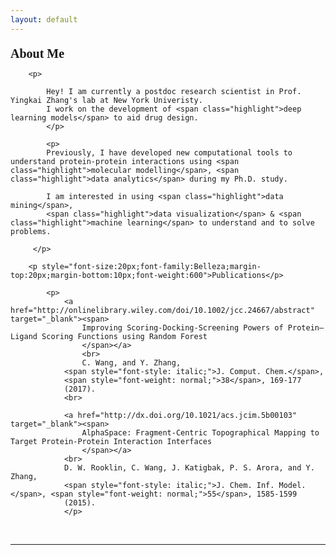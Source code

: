 ```yaml
---
layout: default
---
```


<div class="row">
        <p style="font-size:20px;font-family:Belleza;margin-top:20px;margin-bottom:10px;font-weight:600">About Me</p>

        <p>

            Hey! I am currently a postdoc research scientist in Prof. Yingkai Zhang's lab at New York Univeristy. 
            I work on the development of <span class="highlight">deep learning models</span> to aid drug design. 
            </p>

            <p>
            Previously, I have developed new computational tools to understand protein-protein interactions using <span class="highlight">molecular modelling</span>, <span class="highlight">data analytics</span> during my Ph.D. study. 
            
            I am interested in using <span class="highlight">data mining</span>, 
            <span class="highlight">data visualization</span> & <span class="highlight">machine learning</span> to understand and to solve problems.

         </p>   
        
        <p style="font-size:20px;font-family:Belleza;margin-top:20px;margin-bottom:10px;font-weight:600">Publications</p>
        
			<p>
				<a href="http://onlinelibrary.wiley.com/doi/10.1002/jcc.24667/abstract" target="_blank"><span>
                    Improving Scoring-Docking-Screening Powers of Protein–Ligand Scoring Functions using Random Forest
                    </span></a>
                    <br>
                    C. Wang, and Y. Zhang,
				<span style="font-style: italic;">J. Comput. Chem.</span>,
				<span style="font-weight: normal;">38</span>, 169-177
				(2017).
                <br>
            
				<a href="http://dx.doi.org/10.1021/acs.jcim.5b00103" target="_blank"><span>
                    AlphaSpace: Fragment-Centric Topographical Mapping to Target Protein-Protein Interaction Interfaces
                    </span></a>
                <br>
                D. W. Rooklin, C. Wang, J. Katigbak, P. S. Arora, and Y. Zhang,
				<span style="font-style: italic;">J. Chem. Inf. Model.</span>, <span style="font-weight: normal;">55</span>, 1585-1599
				(2015).
				</p>
        





<br/>
<hr/>
<br/>


<span class="contacticon center" id="social">
<a href="mailto:njuwangcheng@gmail.com" id="email" target="_blank"><i class="fa fa-envelope-square"></i></a>
<a href="https://github.com/chengwang88" id="github" target="_blank"><i class="fa fa-github-square"></i></a>
<a href="https://www.linkedin.com/in/chengwang1988" id="linkedin" target="_blank"><i class="fa fa-linkedin-square"></i></a>
</span>

<br/>

</div>
